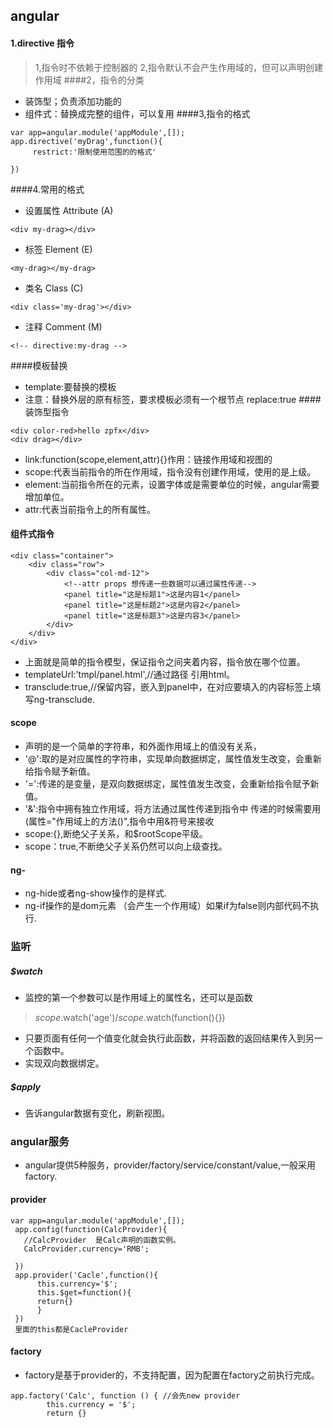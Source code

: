 ## angular 
#### 1.directive 指令
> 1,指令时不依赖于控制器的
> 2,指令默认不会产生作用域的，但可以声明创建作用域
####2，指令的分类
+ 装饰型；负责添加功能的
+ 组件式：替换成完整的组件，可以复用
####3,指令的格式
````
var app=angular.module('appModule',[]);
app.directive('myDrag',function(){
     restrict:'限制使用范围的的格式'

})
````
####4.常用的格式
+ 设置属性 Attribute   (A)
```
<div my-drag></div>
```
+ 标签 Element (E)
````
<my-drag></my-drag>
````
+ 类名 Class (C)
```
<div class='my-drag'></div>
```
+ 注释 Comment (M)
````
<!-- directive:my-drag -->
````

####模板替换
+ template:要替换的模板
+ 注意：替换外层的原有标签，要求模板必须有一个根节点 replace:true
####装饰型指令
 ````
 <div color-red>hello zpfx</div>
 <div drag></div>
````
+  link:function(scope,element,attr){}作用：链接作用域和视图的
+ scope:代表当前指令的所在作用域，指令没有创建作用域，使用的是上级。
+ element:当前指令所在的元素，设置字体或是需要单位的时候，angular需要增加单位。
+ attr:代表当前指令上的所有属性。
#### 组件式指令
````
<div class="container">
    <div class="row">
        <div class="col-md-12">
            <!--attr props 想传递一些数据可以通过属性传递-->
            <panel title="这是标题1">这是内容1</panel>
            <panel title="这是标题2">这是内容2</panel>
            <panel title="这是标题3">这是内容3</panel>
        </div>
    </div>
</div>
````
+ 上面就是简单的指令模型，保证指令之间夹着内容，指令放在哪个位置。
+ templateUrl:'tmpl/panel.html',//通过路径 引用html。
+ transclude:true,//保留内容，嵌入到panel中，在对应要填入的内容标签上填写ng-transclude.
#### scope
+ 声明的是一个简单的字符串，和外面作用域上的值没有关系，
+ '@':取的是对应属性的字符串，实现单向数据绑定，属性值发生改变，会重新给指令赋予新值。
+ '=':传递的是变量，是双向数据绑定，属性值发生改变，会重新给指令赋予新值。
+ '&':指令中拥有独立作用域，将方法通过属性传递到指令中 传递的时候需要用(属性="作用域上的方法()",指令中用&符号来接收
+ scope:{},断绝父子关系，和$rootScope平级。
+ scope：true,不断绝父子关系仍然可以向上级查找。
#### ng-
+ ng-hide或者ng-show操作的是样式.
+ ng-if操作的是dom元素 （会产生一个作用域）如果if为false则内部代码不执行.

### 监听
##### $watch
+ 监控的第一个参数可以是作用域上的属性名，还可以是函数
> $scope.$watch('age')/$scope.$watch(function(){})
+ 只要页面有任何一个值变化就会执行此函数，并将函数的返回结果传入到另一个函数中。
+ 实现双向数据绑定。
##### $apply
+ 告诉angular数据有变化，刷新视图。
### angular服务
+ angular提供5种服务，provider/factory/service/constant/value,一般采用factory.
#### provider
```
var app=angular.module('appModule',[]);
 app.config(function(CalcProvider){
   //CalcProvider  是Calc声明的函数实例。
   CalcProvider.currency='RMB';

 })
 app.provider('Cacle',function(){
      this.currency='$';
      this.$get=function(){
      return{}
      }
 })
 里面的this都是CacleProvider
```
#### factory
+ factory是基于provider的，不支持配置，因为配置在factory之前执行完成。
```
app.factory('Calc', function () { //会先new provider
        this.currency = '$';
        return {}
```







